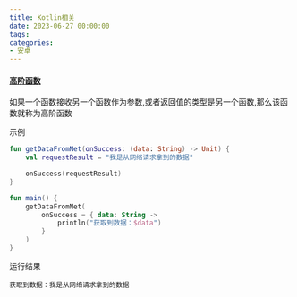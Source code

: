 ```yaml
---
title: Kotlin相关
date: 2023-06-27 00:00:00
tags:
categories:
- 安卓
---
```



#### [高阶函数](https://juejin.cn/post/7208129482095280189)

如果一个函数接收另一个函数作为参数,或者返回值的类型是另一个函数,那么该函数就称为高阶函数

示例

```kotlin
fun getDataFromNet(onSuccess: (data: String) -> Unit) {
    val requestResult = "我是从网络请求拿到的数据"

    onSuccess(requestResult)
}

fun main() {
    getDataFromNet(
        onSuccess = { data: String ->
            println("获取到数据：$data")
        }
    )
}
```

运行结果

```
获取到数据：我是从网络请求拿到的数据
```